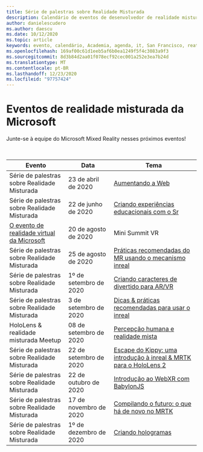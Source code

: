 ```yaml
---
title: Série de palestras sobre Realidade Misturada
description: Calendário de eventos de desenvolvedor de realidade misturada no reator em São Francisco.
author: danielescudero
ms.author: daescu
ms.date: 10/12/2020
ms.topic: article
keywords: evento, calendário, Academia, agenda, it, San Francisco, reator
ms.openlocfilehash: 169af00c61d1eeb5af6b0ea1249f5f4c3083a9f3
ms.sourcegitcommit: 8d3b84d2aa01f078ecf92cec001a252e3ea7b24d
ms.translationtype: MT
ms.contentlocale: pt-BR
ms.lasthandoff: 12/23/2020
ms.locfileid: "97757424"
---
```

# <a name="microsoft-mixed-reality-events"></a>Eventos de realidade misturada da Microsoft

Junte-se à equipe do Microsoft Mixed Reality nesses próximos eventos!

<br>

|Evento|Data|Tema|
|-------------|-------------|-----|
| Série de palestras sobre Realidade Misturada|23 de abril de 2020|[Aumentando a Web](https://channel9.msdn.com/Shows/Docs-Mixed-Reality/Augmenting-WebXR-Standards)|
| Série de palestras sobre Realidade Misturada|22 de junho de 2020|[Criando experiências educacionais com o Sr](https://channel9.msdn.com/Shows/Docs-Mixed-Reality/Educational-Experiences-in-MR)|
| [O evento de realidade virtual da Microsoft](https://www.meetup.com/hololens-mr/events/272364822/)|20 de agosto de 2020|Mini Summit VR|
| Série de palestras sobre Realidade Misturada|25 de agosto de 2020|[Práticas recomendadas do MR usando o mecanismo inreal](https://channel9.msdn.com/Shows/Docs-Mixed-Reality/Tips-and-Best-Practices-for-using-UE4-in-MR)|
| Série de palestras sobre Realidade Misturada|1º de setembro de 2020|[Criando caracteres de divertido para AR/VR](https://channel9.msdn.com/Shows/Docs-Mixed-Reality/Creating-Entertaining-Characters-for-Mixed-Reality)|
| Série de palestras sobre Realidade Misturada|3 de setembro de 2020|[Dicas & práticas recomendadas para usar o inreal](https://channel9.msdn.com/Shows/Docs-Mixed-Reality/Tips-and-Best-Practices-for-using-UE4-in-MR)|
| HoloLens & realidade misturada Meetup|08 de setembro de 2020|[Percepção humana e realidade mista](https://channel9.msdn.com/Shows/Docs-Mixed-Reality/Human-Perception-and-Mixed-Reality)|
| Série de palestras sobre Realidade Misturada|22 de setembro de 2020|[Escape do Kippy: uma introdução à inreal & MRTK para o HoloLens 2]()|
| Série de palestras sobre Realidade Misturada|22 de outubro de 2020|[Introdução ao WebXR com BabylonJS](https://channel9.msdn.com/Shows/Docs-Mixed-Reality/Adding-Augmented-Reality-to-your-Typescript-Project)|
| Série de palestras sobre Realidade Misturada|17 de novembro de 2020|[Compilando o futuro: o que há de novo no MRTK](https://channel9.msdn.com/Shows/Docs-Mixed-Reality/Building-the-Future-Whats-New-in-the-Mixed-Reality-Toolkit)|
| Série de palestras sobre Realidade Misturada|1º de dezembro de 2020|[Criando hologramas]()|


